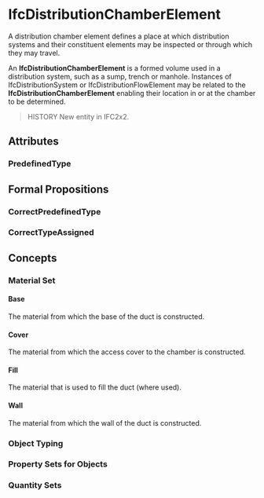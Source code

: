 # IfcDistributionChamberElement

A distribution chamber element defines a place at which distribution systems and their constituent elements may be inspected or through which they may travel.

An **IfcDistributionChamberElement** is a formed volume used in a distribution system, such as a sump, trench or manhole. Instances of IfcDistributionSystem or IfcDistributionFlowElement may be related to the **IfcDistributionChamberElement** enabling their location in or at the chamber to be determined.

> HISTORY  New entity in IFC2x2.

## Attributes

### PredefinedType


## Formal Propositions

### CorrectPredefinedType


### CorrectTypeAssigned

## Concepts

### Material Set

#### Base

The material from which the base of the duct is constructed.

#### Cover

The material from which the access cover to the chamber is constructed.

#### Fill

The material that is  used to fill the duct (where used).

#### Wall

The material from which the wall of the duct is constructed.

### Object Typing



### Property Sets for Objects



### Quantity Sets



